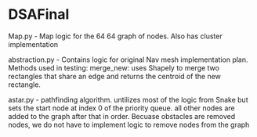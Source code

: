 # DSAFinal

Map.py - Map logic for the 64 64 graph of nodes. Also has cluster implementation

abstraction.py - Contains logic for original Nav mesh implementation plan. 
    Methods used in testing: 
        merge_new: uses Shapely to merge two rectangles that share an edge and returns the centroid of the new rectangle.
        
          

astar.py - pathfinding algorithm. untilizes most of the logic from Snake but sets the start node at index 0 of the priority queue. all other nodes are added to the graph after that in order. Becuase obstacles are removed nodes, we do not have to implement logic to remove nodes from the graph



